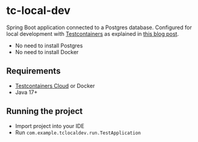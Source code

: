 # tc-local-dev
Spring Boot application connected to a Postgres database. Configured for local development with [Testcontainers](https://www.testcontainers.org/) as explained in [this blog post](https://bsideup.github.io/posts/local_development_with_testcontainers/).

- No need to install Postgres
- No need to install Docker

## Requirements
- [Testcontainers Cloud](https://www.testcontainers.cloud/) or Docker
- Java 17+

## Running the project
- Import project into your IDE
- Run `com.example.tclocaldev.run.TestApplication`